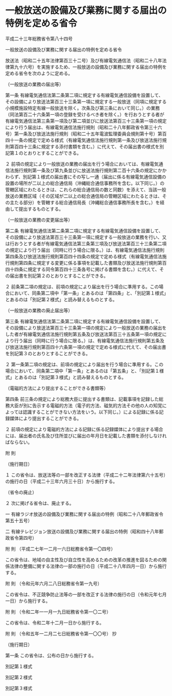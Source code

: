 # 一般放送の設備及び業務に関する届出の特例を定める省令

平成二十三年総務省令第八十四号

一般放送の設備及び業務に関する届出の特例を定める省令

放送法（昭和二十五年法律第百三十二号）及び有線電気通信法（昭和二十八年法律第九十六号）を実施するため、一般放送の設備及び業務に関する届出の特例を定める省令を次のように定める。

（一般放送の業務の届出等）

第一条 有線電気通信法第二条第二項に規定する有線電気通信設備を設置して、その設備により放送法第百三十三条第一項に規定する一般放送（同項に規定する小規模施設特定有線一般放送を除く。次条及び第三条において同じ。）の業務（同法第百二十六条第一項の登録を受けるべき者を除く。）を行おうとする者が有線電気通信法第三条第一項及び第二項並びに放送法第百三十三条第一項の規定により行う届出は、有線電気通信法施行規則（昭和二十八年郵政省令第三十六号）第一条及び放送法施行規則（昭和二十五年電波監理委員会規則第十号）第百四十一条の規定で定める様式（有線電気通信法施行規則第一条及び放送法施行規則第百四十三条に規定する添付書類を含む。）に代えて、その届出書の様式を別記第１のとおりとすることができる。

２ 前項の規定により一般放送の業務の届出を行う場合においては、有線電気通信法施行規則第一条及び第九条並びに放送法施行規則第二百十六条の規定にかかわらず、別記第１様式の届出書にその写し一通（届出に係る有線電気通信設備の設置の場所が二以上の総合通信局（沖縄総合通信事務所を含む。以下同じ。）の管轄区域にわたるときは、これらの総合通信局の数と同数）を添えて、当該一般放送の業務区域（その区域が二以上の総合通信局の管轄区域にわたるときは、その主たる部分）を管轄する総合通信局長（沖縄総合通信事務所長を含む。）を経由して提出するものとする。

（一般放送の業務の変更届出等）

第二条 有線電気通信法第二条第二項に規定する有線電気通信設備を設置して、その設備により放送法第百三十三条第一項に規定する一般放送の業務を行い、又は行おうとする者が有線電気通信法第三条第三項及び放送法第百三十三条第二項の規定により行う届出（同時に行う場合に限る。）は、有線電気通信法施行規則第四条及び放送法施行規則第百四十四条の規定で定める様式（有線電気通信法施行規則第四条に規定する変更に係る事項を記載した書類及び放送法施行規則第百四十四条に規定する同令第百四十三条各号に掲げる書類を含む。）に代えて、その届出書を別記第２のとおりとすることができる。

２ 前条第二項の規定は、前項の規定により届出を行う場合に準用する。この場合において、同条第二項中「第一条」とあるのは「第四条」と、「別記第１様式」とあるのは「別記第２様式」と読み替えるものとする。

（一般放送の業務の廃止届出等）

第三条 有線電気通信法第二条第二項に規定する有線電気通信設備を設置して、その設備により放送法第百三十三条第一項の規定により一般放送の業務の届出をした者が有線電気通信法施行規則第五条及び放送法第百三十五条第一項の規定により行う届出（同時に行う場合に限る。）は、有線電気通信法施行規則第五条及び放送法施行規則第百四十六条第一項の規定で定める様式に代えて、その届出書を別記第３のとおりとすることができる。

２ 第一条第二項の規定は、前項の規定により届出を行う場合に準用する。この場合において、同条第二項中「第一条」とあるのは「第五条」と、「別記第１様式」とあるのは「別記第３様式」と読み替えるものとする。

（電磁的方法により提出することができる書類等）

第四条 前三条の規定により総務大臣に提出する書類は、記載事項を記録した総務大臣が別に告示する電磁的方法（電子的方法、磁気的方法その他の人の知覚によっては認識することができない方法をいう。以下同じ。）による記録に係る記録媒体により提出することができる。

２ 前項の規定により電磁的方法による記録に係る記録媒体により提出する場合には、届出者の氏名及び住所並びに届出の年月日を記載した書類を添付しなければならない。

附 則

（施行期日）

１ この省令は、放送法等の一部を改正する法律（平成二十二年法律第六十五号）の施行の日（平成二十三年六月三十日）から施行する。

（省令の廃止）

２ 次に掲げる省令は、廃止する。

一 有線ラジオ放送の設備及び業務に関する届出の特例（昭和二十八年郵政省令第五十五号）

二 有線テレビジョン放送の設備及び業務に関する届出の特例（昭和四十八年郵政省令第四号）

附 則 （平成二七年一二月一六日総務省令第一〇四号）

この省令は、地域の自主性及び自立性を高めるための改革の推進を図るための関係法律の整備に関する法律の一部の施行の日（平成二十八年四月一日）から施行する。

附 則 （令和元年六月二八日総務省令第一九号）

この省令は、不正競争防止法等の一部を改正する法律の施行の日（令和元年七月一日）から施行する。

附 則 （令和二年一一月一九日総務省令第一〇二号）

この省令は、令和二年十二月一日から施行する。

附 則 （令和五年一二月二七日総務省令第一〇〇号） 抄

（施行期日）

第一条 この省令は、公布の日から施行する。

別記第１様式

[](/./pict/2FH00000035892.pdf)

別記第２様式

[](/./pict/2FH00000035893.pdf)

別記第３様式

[](/./pict/2FH00000035894.pdf)
